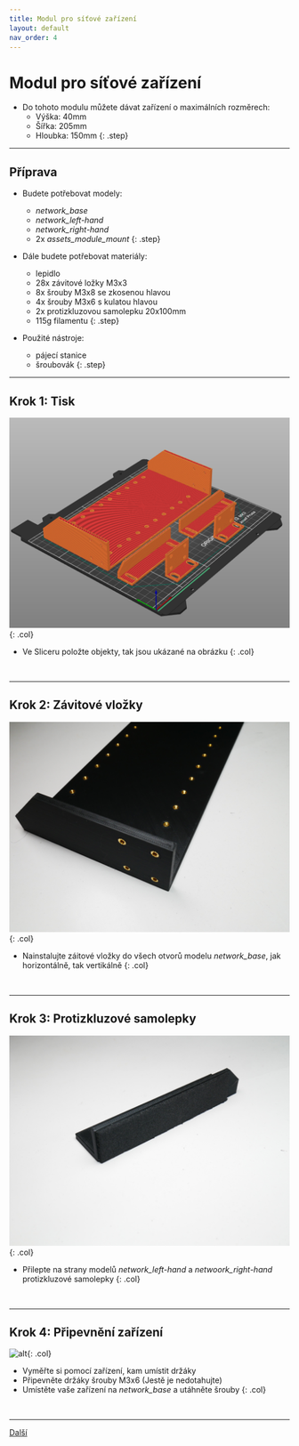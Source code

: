 ```yaml
---
title: Modul pro síťové zařízení
layout: default
nav_order: 4
---
```


# Modul pro síťové zařízení
- Do tohoto modulu můžete dávat zařízení o maximálních rozměrech:
    - Výška: 40mm
    - Šířka: 205mm
    - Hloubka: 150mm
{: .step}

---

## **Příprava**

- Budete potřebovat modely:
    - *network_base*
    - *network_left-hand*
    - *network_right-hand*
    - 2x *assets_module_mount*
{: .step}

- Dále budete potřebovat materiály:
  - lepidlo
  - 28x závitové ložky M3x3
  - 8x šrouby M3x8 se zkosenou hlavou
  - 4x šrouby M3x6 s kulatou hlavou
  - 2x protizkluzovou samolepku 20x100mm
  - 115g filamentu
{: .step}

- Použité nástroje:
  - pájecí stanice
  - šroubovák
{: .step}

---

## **Krok 1:** Tisk
![alt](/images/network_print1.png){: .col}
- Ve Sliceru položte objekty, tak jsou ukázané na obrázku
{: .col}
<br style="clear: left;" />

---

## **Krok 2:** Závitové vložky
![alt](/images/P1470449.JPG){: .col}
- Nainstalujte záitové vložky do všech otvorů modelu *network_base*, jak horizontálně, tak vertikálně
{: .col}
<br style="clear: left;" />

---

## **Krok 3:** Protizkluzové samolepky
![alt](/images/P1470454.JPG){: .col}
- Přilepte na strany modelů *network_left-hand* a *netwoork_right-hand* protizkluzové samolepky
{: .col}
<br style="clear: left;" />

---

## **Krok 4:** Připevnění zařízení
![alt](/images/P1470456.JPG){: .col}
- Vyměřte si pomocí zařízení, kam umístit držáky
- Připevněte držáky šrouby M3x6 (Jestě je nedotahujte)
- Umístěte vaše zařízení na *network_base* a utáhněte šrouby
{: .col}
<br style="clear: left;" />

---

[Další](../kontrola-teploty-vlhkosti)